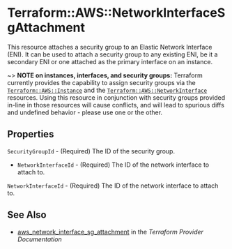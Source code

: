 # Terraform::AWS::NetworkInterfaceSgAttachment

This resource attaches a security group to an Elastic Network Interface (ENI).
It can be used to attach a security group to any existing ENI, be it a
secondary ENI or one attached as the primary interface on an instance.

~> **NOTE on instances, interfaces, and security groups:** Terraform currently
provides the capability to assign security groups via the [`Terraform::AWS::Instance`][1]
and the [`Terraform::AWS::NetworkInterface`][2] resources. Using this resource in
conjunction with security groups provided in-line in those resources will cause
conflicts, and will lead to spurious diffs and undefined behavior - please use
one or the other.

[1]: /docs/providers/aws/d/instance.html
[2]: /docs/providers/aws/r/network_interface.html

## Properties

`SecurityGroupId` - (Required) The ID of the security group.
* `NetworkInterfaceId` - (Required) The ID of the network interface to attach to.

`NetworkInterfaceId` - (Required) The ID of the network interface to attach to.


## See Also

* [aws_network_interface_sg_attachment](https://www.terraform.io/docs/providers/aws/r/network_interface_sg_attachment.html) in the _Terraform Provider Documentation_